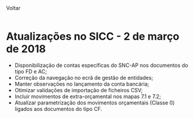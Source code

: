 <div style="width:100%; height:30px"><span onclick="loadUpgrades(['btnMenu'], event)" class="voltar">Voltar</span></div>

# Atualizações no SICC - 2 de março de 2018

- Disponibilização de contas específicas do SNC-AP nos documentos do tipo FD e AC;
- Correção da navegação no ecrã de gestão de entidades;
- Manter observações no lançamento da conta bancária;
- Otimizar validações de importação de ficheiros CSV;
- Incluir movimentos de extra-orçamental nos mapas 7.1 e 7.2;
- Atualizar parametrização dos movimentos orçamentais (Classe 0) ligados aos documentos do tipo CF.
